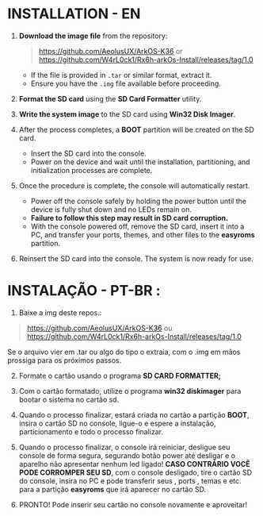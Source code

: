 # INSTALLATION - EN  

1. **Download the image file** from the repository:  
   > https://github.com/AeolusUX/ArkOS-K36 or https://github.com/W4rL0ck1/Rx6h-arkOs-Install/releases/tag/1.0

   - If the file is provided in `.tar` or similar format, extract it.  
   - Ensure you have the `.img` file available before proceeding.  

2. **Format the SD card** using the **SD Card Formatter** utility.  

3. **Write the system image** to the SD card using **Win32 Disk Imager**.  

4. After the process completes, a **BOOT** partition will be created on the SD card.  
   - Insert the SD card into the console.  
   - Power on the device and wait until the installation, partitioning, and initialization processes are complete.  

5. Once the procedure is complete, the console will automatically restart.  
   - Power off the console safely by holding the power button until the device is fully shut down and no LEDs remain on.  
   - **Failure to follow this step may result in SD card corruption.**  
   - With the console powered off, remove the SD card, insert it into a PC, and transfer your ports, themes, and other files to the **easyroms** partition.  

6. Reinsert the SD card into the console. The system is now ready for use.  


# INSTALAÇÃO - PT-BR : 

1.  Baixe a img deste repos.: 
   > https://github.com/AeolusUX/ArkOS-K36 ou
   > https://github.com/W4rL0ck1/Rx6h-arkOs-Install/releases/tag/1.0

Se o arquivo vier em .tar ou algo do tipo o extraia, com o .img em mãos prossiga para os próximos passos.

2. Formate o cartão usando o programa **SD CARD FORMATTER;**

3. Com o cartão formatado, utilize o programa **win32 diskimager** para bootar o sistema no cartão sd.

4. Quando o processo finalizar, estará criada no cartão a partição **BOOT**,  insira o cartão SD no console, ligue-o e espere a instalação, particionamento e todo o processo finalizar.

5. Quando o processo finalizar, o console irá reiniciar, desligue seu console de forma segura, segurando botão power até desligar e o aparelho não apresentar nenhum led ligado! **CASO CONTRÁRIO VOCÊ PODE CORROMPER SEU SD**, com o console desligado, tire o cartão SD do console, insira no PC e pode transferir seus , ports , temas e etc. para a partição **easyroms** que irá aparecer no cartão SD.

6. PRONTO! Pode inserir seu cartão no console novamente e aproveitar!







